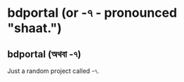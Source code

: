 # bdportal (or -৭ - pronounced "shaat.") 
## bdportal (অথবা -৭)

Just a random project called -৭. 

